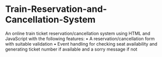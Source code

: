 # Train-Reservation-and-Cancellation-System
 An online train ticket reservation/cancellation system using HTML and JavaScript with the following features: • A reservation/cancellation form with suitable validation • Event handling for checking seat availability and generating ticket number if available and a sorry message if not

